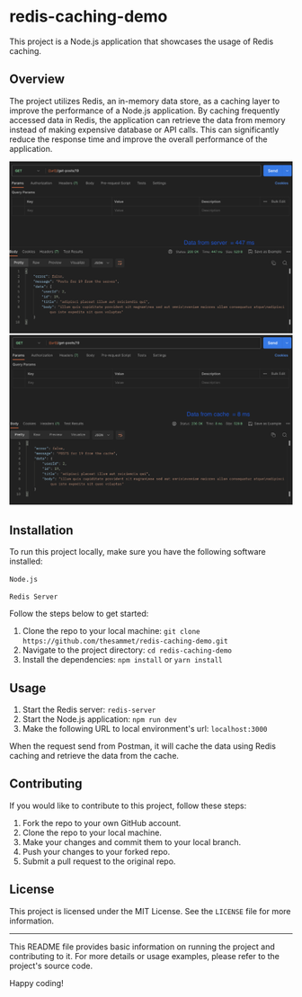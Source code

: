 # redis-caching-demo

This project is a Node.js application that showcases the usage of Redis caching.

## Overview
The project utilizes Redis, an in-memory data store, as a caching layer to improve the performance of a Node.js application. By caching frequently accessed data in Redis, the application can retrieve the data from memory instead of making expensive database or API calls. This can significantly reduce the response time and improve the overall performance of the application.

![High Latency from server](screenshots/high_latency.png)
![Low Latency from cache](screenshots/low_latency.png)

## Installation
To run this project locally, make sure you have the following software installed:

`Node.js`

`Redis Server`

Follow the steps below to get started:

1. Clone the repo to your local machine: `git clone https://github.com/thesammet/redis-caching-demo.git`
2. Navigate to the project directory: `cd redis-caching-demo`
3. Install the dependencies: `npm install` or `yarn install`

## Usage

1. Start the Redis server: `redis-server`
2. Start the Node.js application: `npm run dev`
3. Make the following URL to local environment's url: `localhost:3000 `

When the request send from Postman, it will cache the data using Redis caching and retrieve the data from the cache.

## Contributing

If you would like to contribute to this project, follow these steps:

1. Fork the repo to your own GitHub account.
2. Clone the repo to your local machine.
3. Make your changes and commit them to your local branch.
4. Push your changes to your forked repo.
5. Submit a pull request to the original repo.

## License

This project is licensed under the MIT License. See the `LICENSE` file for more information.

---

This README file provides basic information on running the project and contributing to it. For more details or usage examples, please refer to the project's source code.

Happy coding!
